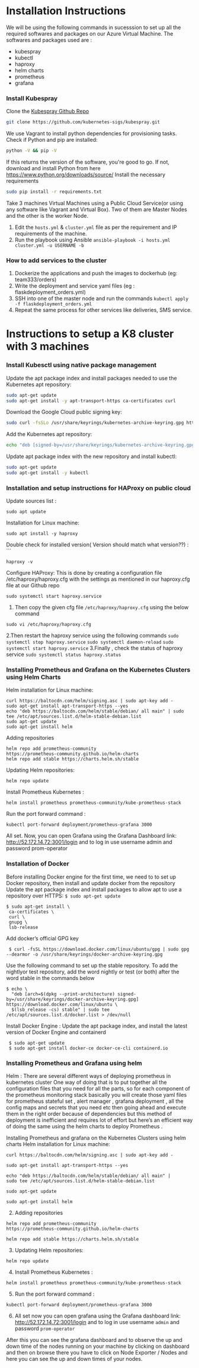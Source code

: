 # Installation Instructions

We will be using the following commands in sucesssion to set up all the required softwares and packages on our Azure Virtual Machine. The softwares and packages used are : 
- kubespray
- kubectl
- haproxy
- helm charts
- prometheus
- grafana


### Install Kubespray
Clone the [Kubespray Github Repo](https://github.com/kubernetes-sigs/kubespray)
```sh
git clone https://github.com/kubernetes-sigs/kubespray.git
```
We use Vagrant to install python dependencies for provisioning tasks. Check if Python and pip are installed:
```sh
python -V && pip -V
```
If this returns the version of the software, you're good to go. If not, download and install Python from here https://www.python.org/downloads/source/ Install the necessary requirements
```sh
sudo pip install -r requirements.txt
```
Take 3 machines Virtual Machines using a Public Cloud Service(or using any software like Vagrant and Virtual Box). Two of them are Master Nodes and the other is the worker Node. 

1. Edit the `hosts.yml` & `cluster.yml` file as per the requirement and IP requirements of the machine.
2. Run the playbook using Ansible
  ```ansible-playbook -i hosts.yml cluster.yml -u USERNAME -b```

### How to add services to the cluster
1. Dockerize the applications and push the images to dockerhub (eg: team333/orders)
2. Write the deployment and service yaml files (eg : flaskdeployment_orders.yml)
3. SSH into one of the master node and run the commands
```kubectl apply -f flaskdeployment_orders.yml```
4. Repeat the same process for other services like deliveries, SMS service.


# Instructions to setup a K8 cluster with 3 machines

### Install Kubesctl using native package management
Update the apt package index and install packages needed to use the Kubernetes apt repository:

```sh
sudo apt-get update
sudo apt-get install -y apt-transport-https ca-certificates curl
```
Download the Google Cloud public signing key:
```sh
sudo curl -fsSLo /usr/share/keyrings/kubernetes-archive-keyring.gpg https://packages.cloud.google.com/apt/doc/apt-key.gpg
```
Add the Kubernetes apt repository:
```sh
echo "deb [signed-by=/usr/share/keyrings/kubernetes-archive-keyring.gpg] https://apt.kubernetes.io/ kubernetes-xenial main" | sudo tee /etc/apt/sources.list.d/kubernetes.list
```
Update apt package index with the new repository and install kubectl:
```sh
sudo apt-get update
sudo apt-get install -y kubectl
```

### Installation and setup instructions for HAProxy on public cloud
Update sources list  :  
```
sudo apt update
```
Installation for Linux machine: 
```
sudo apt install -y haproxy
```
Double check for installed version( Version should match what version??) : ```
```
haproxy -v
```
Configure HAProxy:
This is done by creating a configuration file /etc/haproxy/haproxy.cfg with the settings as mentioned in our haproxy.cfg file at our Github repo 


```sudo systemctl start haproxy.service```

1. Then copy the given cfg file `/etc/haproxy/haproxy.cfg` using the below command

```
sudo vi /etc/haproxy/haproxy.cfg
```
2.Then restart the haproxy service using the following commands
```sudo systemctl stop haproxy.service```
```sudo systemctl daemon-reload```
```sudo systemctl start haproxy.service```
3.Finally , check the status of haproxy service
```sudo systemctl status haproxy.status```

### Installing Prometheus and Grafana on the Kubernetes Clusters using Helm Charts 
Helm installation for Linux machine:
```
curl https://baltocdn.com/helm/signing.asc | sudo apt-key add -
sudo apt-get install apt-transport-https --yes
echo "deb https://baltocdn.com/helm/stable/debian/ all main" | sudo tee /etc/apt/sources.list.d/helm-stable-debian.list
sudo apt-get update
sudo apt-get install helm
```
Adding repositories
```
helm repo add prometheus-community
https://prometheus-community.github.io/helm-charts
helm repo add stable https://charts.helm.sh/stable
```
Updating Helm repositories:
```
helm repo update
```
Install Prometheus Kubernetes :
```
helm install prometheus prometheus-community/kube-prometheus-stack
```   
Run the port forward command :
```
kubectl port-forward deployment/prometheus-grafana 3000
```
All set. Now, you can open Grafana using the Grafana Dashboard link: 
http://52.172.14.72:3001/login and to log in use username admin and password prom-operator 

### Installation of Docker 
Before installing Docker engine for the first time, we  need to to set up Docker repository, then install and update docker from the repository
Update the apt package index and install packages to allow apt to use a repository over HTTPS:
	```
 $ sudo apt-get update 
	```
  ```
 $ sudo apt-get install \
   ca-certificates \
   curl \
   gnupg \
   lsb-release
  ```

Add docker’s official GPG key
```
 $ curl -fsSL https://download.docker.com/linux/ubuntu/gpg | sudo gpg --dearmor -o /usr/share/keyrings/docker-archive-keyring.gpg
```



Use the following command to set up the stable repository. To add the nightlyor test repository, add the word nightly or test (or both) after the word stable in the commands below
```
$ echo \
  "deb [arch=$(dpkg --print-architecture) signed-by=/usr/share/keyrings/docker-archive-keyring.gpg] https://download.docker.com/linux/ubuntu \
  $(lsb_release -cs) stable" | sudo tee /etc/apt/sources.list.d/docker.list > /dev/null
```



Install Docker Engine :
Update the apt package index, and install the latest version of Docker Engine and containerd
```
 $ sudo apt-get update
 $ sudo apt-get install docker-ce docker-ce-cli containerd.io
```



### Installing Prometheus and Grafana using helm
Helm :
There are several different ways of deploying prometheus  in kubernetes cluster 
One way of doing that is to  put together all the  configuration files that  you need for all the parts,  so for each component of the prometheus monitoring stack basically you will  create those yaml files for prometheus stateful set , alert manager , grafana deployment , all the config maps and secrets that you  need etc then going ahead and execute them in the right order because of dependencies but this method of deployment is inefficient and requires lot of  effort but here’s an efficient way of doing the same using the helm charts to deploy Prometheus .

Installing Prometheus and grafana on the Kubernetes Clusters using helm charts 
Helm installation for Linux machine:
```
curl https://baltocdn.com/helm/signing.asc | sudo apt-key add -

sudo apt-get install apt-transport-https --yes

echo "deb https://baltocdn.com/helm/stable/debian/ all main" |      sudo tee /etc/apt/sources.list.d/helm-stable-debian.list

sudo apt-get update

sudo apt-get install helm
```
2)  Adding repositories
```
helm repo add prometheus-community
https://prometheus-community.github.io/helm-charts

helm repo add stable https://charts.helm.sh/stable
```

3)  Updating Helm repositories:
```
helm repo update
```
4)  Install Prometheus Kubernetes :
 ```
 helm install prometheus prometheus-community/kube-prometheus-stack
 ```
5)  Run the port forward command : 

```
kubectl port-forward deployment/prometheus-grafana 3000
```
6)  All set now you can open grafana using the Grafana dashboard link: http://52.172.14.72:3001/login and to log in use username `admin` and password `prom-operator` 

After this you can see the grafana dashboard and to observe the up and down time of the nodes running on your machine by clicking on dashboard and then on browse there you have to click on 
Node Exporter / Nodes  and here you can see the up and down times of your nodes.


